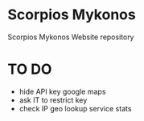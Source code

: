 # Scorpios Mykonos
Scorpios Mykonos Website repository

# TO DO
- hide API key google maps
- ask IT to restrict key
- check IP geo lookup service stats